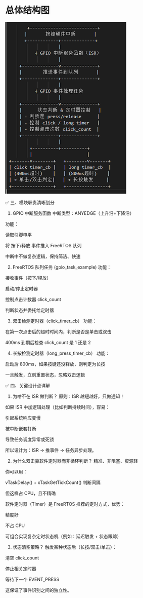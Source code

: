# 总体结构图

![](https://raw.githubusercontent.com/fly-t/images/main/blog/README-2025-08-01-23-41-27.png)
     

✅ 三、模块职责清晰划分
1. GPIO 中断服务函数
中断类型：ANYEDGE（上升沿+下降沿）

功能：

读取引脚电平

将 按下/释放 事件推入 FreeRTOS 队列

中断中不做复杂逻辑，保持简洁、快速

2. FreeRTOS 队列任务 (gpio_task_example)
功能：

接收事件（按下/释放）

启动/停止定时器

控制点击计数器 click_count

判断状态并委托给定时器

3. 双击检测定时器（click_timer_cb）
功能：

在第一次点击后的超时时间内，判断是否是单击或双击

400ms 到期后检查 click_count 是 1 还是 2

4. 长按检测定时器（long_press_timer_cb）
功能：

启动后 800ms，如果按键还没释放，则判定为长按

一旦触发，立刻重置状态，忽略双击逻辑

✅ 四、关键设计点详解
1. 为啥不在 ISR 做判断？
原则：ISR 越短越好，只做通知！

如果 ISR 中加逻辑处理（比如判断持续时间），容易：

引起系统响应变慢

被中断嵌套打断

导致任务调度异常或死锁

所以设计为：ISR → 推事件 → 任务异步处理。

2. 为什么双击靠软件定时器而非循环判断？
精准、非阻塞、资源轻

你可以用：

vTaskDelay() + xTaskGetTickCount() 判断间隔

但这样占 CPU，且不精确

软件定时器（Timer）是 FreeRTOS 推荐的定时方式，优势：

精度好

不占 CPU

可组合实现复杂定时状态机（例如：延迟触发 + 状态跟踪）

3. 状态清空策略？
触发某种状态后（长按/双击/单击）：

清空 click_count

停止相关定时器

等待下一个 EVENT_PRESS

这保证了事件识别之间的独立性。
